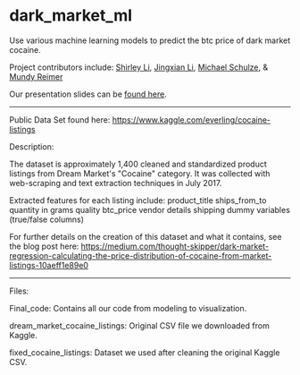 # dark_market_ml

Use various machine learning models to predict the btc price of dark market cocaine.

Project contributors include: [Shirley Li](https://www.linkedin.com/in/shirleylixueying/en), [Jingxian Li](https://www.linkedin.com/in/jingxian-li-usf), [Michael Schulze](https://www.linkedin.com/in/michael-a-schulze), & [Mundy Reimer](https://www.linkedin.com/in/mundyreimer)

Our presentation slides can be [found here](https://docs.google.com/presentation/d/1adchsYpdnYrKG_umUR0ZynxtBRWPtUcGAgySLA2iRbA/edit?usp=sharing).

---
Public Data Set found here: https://www.kaggle.com/everling/cocaine-listings

Description:  

The dataset is approximately 1,400 cleaned and standardized product listings from Dream Market's "Cocaine" category. It was collected with web-scraping and text extraction techniques in July 2017.

Extracted features for each listing include:
product_title
ships_from_to
quantity in grams
quality
btc_price
vendor details
shipping dummy variables (true/false columns)

For further details on the creation of this dataset and what it contains, see the blog post here: https://medium.com/thought-skipper/dark-market-regression-calculating-the-price-distribution-of-cocaine-from-market-listings-10aeff1e89e0

---
Files:

Final_code: Contains all our code from modeling to visualization.

dream_market_cocaine_listings: Original CSV file we downloaded from Kaggle.

fixed_cocaine_listings: Dataset we used after cleaning the original Kaggle CSV.
